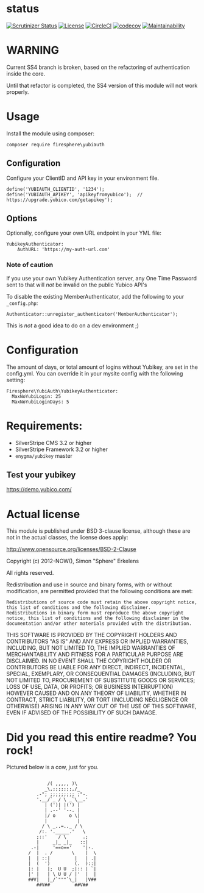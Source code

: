 # status
[![Scrutinizer Status](https://scrutinizer-ci.com/g/Firesphere/silverstripe-yubiauth/badges/quality-score.png?b=master)](https://scrutinizer-ci.com/g/Firesphere/silverstripe-yubiauth)
[![License](https://poser.pugx.org/firesphere/yubiauth/license?format=flatS)](https://packagist.org/packages/firesphere/yubiauth)
[![CircleCI](https://circleci.com/gh/Firesphere/silverstripe-yubiauth/tree/master.svg?style=svg)](https://circleci.com/gh/Firesphere/silverstripe-yubiauth/tree/master)
[![codecov](https://codecov.io/gh/Firesphere/silverstripe-yubiauth/branch/master/graph/badge.svg)](https://codecov.io/gh/Firesphere/silverstripe-yubiauth)
[![Maintainability](https://api.codeclimate.com/v1/badges/6a70a4966a6b670d6799/maintainability)](https://codeclimate.com/github/Firesphere/silverstripe-yubiauth/maintainability)

# WARNING

Current SS4 branch is broken, based on the refactoring of authentication inside the core.

Until that refactor is completed, the SS4 version of this module will not work properly.

# Usage

Install the module using composer:
```
composer require firesphere\yubiauth
```

## Configuration

Configure your ClientID and API key in your environment file.

```
define('YUBIAUTH_CLIENTID', '1234');
define('YUBIAUTH_APIKEY', 'apikeyfromyubico');  // https://upgrade.yubico.com/getapikey');
```

## Options

Optionally, configure your own URL endpoint in your YML file:
```
YubikeyAuthenticator:
    AuthURL: 'https://my-auth-url.com'
```

### Note of caution

If you use your own Yubikey Authentication server, any One Time Password sent to that will _not_ be invalid on the public Yubico API's

To disable the existing MemberAuthenticator, add the following to your `_config.php`:
```
Authenticator::unregister_authenticator('MemberAuthenticator');
```
This is _not_ a good idea to do on a dev environment ;)

# Configuration

The amount of days, or total amount of logins without Yubikey, are set in the config.yml. You can override it in your mysite config with the following setting:
```
Firesphere\YubiAuth\YubikeyAuthenticator:
  MaxNoYubiLogin: 25
  MaxNoYubiLoginDays: 5
```

# Requirements:

* SilverStripe CMS 3.2 or higher
* SilverStripe Framework 3.2 or higher
* `enygma/yubikey` master

## Test your yubikey

https://demo.yubico.com/

# Actual license

This module is published under BSD 3-clause license, although these are not in the actual classes, the license does apply:

http://www.opensource.org/licenses/BSD-2-Clause

Copyright (c) 2012-NOW(), Simon "Sphere" Erkelens

All rights reserved.

Redistribution and use in source and binary forms, with or without modification, are permitted provided that the following conditions are met:

    Redistributions of source code must retain the above copyright notice, this list of conditions and the following disclaimer.
    Redistributions in binary form must reproduce the above copyright notice, this list of conditions and the following disclaimer in the documentation and/or other materials provided with the distribution.

THIS SOFTWARE IS PROVIDED BY THE COPYRIGHT HOLDERS AND CONTRIBUTORS "AS IS" AND ANY EXPRESS OR IMPLIED WARRANTIES, INCLUDING, BUT NOT LIMITED TO, THE IMPLIED WARRANTIES OF MERCHANTABILITY AND FITNESS FOR A PARTICULAR PURPOSE ARE DISCLAIMED. IN NO EVENT SHALL THE COPYRIGHT HOLDER OR CONTRIBUTORS BE LIABLE FOR ANY DIRECT, INDIRECT, INCIDENTAL, SPECIAL, EXEMPLARY, OR CONSEQUENTIAL DAMAGES (INCLUDING, BUT NOT LIMITED TO, PROCUREMENT OF SUBSTITUTE GOODS OR SERVICES; LOSS OF USE, DATA, OR PROFITS; OR BUSINESS INTERRUPTION) HOWEVER CAUSED AND ON ANY THEORY OF LIABILITY, WHETHER IN CONTRACT, STRICT LIABILITY, OR TORT (INCLUDING NEGLIGENCE OR OTHERWISE) ARISING IN ANY WAY OUT OF THE USE OF THIS SOFTWARE, EVEN IF ADVISED OF THE POSSIBILITY OF SUCH DAMAGE.


# Did you read this entire readme? You rock!

Pictured below is a cow, just for you.
```

               /( ,,,,, )\
              _\,;;;;;;;,/_
           .-"; ;;;;;;;;; ;"-.
           '.__/`_ / \ _`\__.'
              | (')| |(') |
              | .--' '--. |
              |/ o     o \|
              |           |
             / \ _..=.._ / \
            /:. '._____.'   \
           ;::'    / \      .;
           |     _|_ _|_   ::|
         .-|     '==o=='    '|-.
        /  |  . /       \    |  \
        |  | ::|         |   | .|
        |  (  ')         (.  )::|
        |: |   |;  U U  ;|:: | `|
        |' |   | \ U U / |'  |  |
        ##V|   |_/`"""`\_|   |V##
           ##V##         ##V##
```

